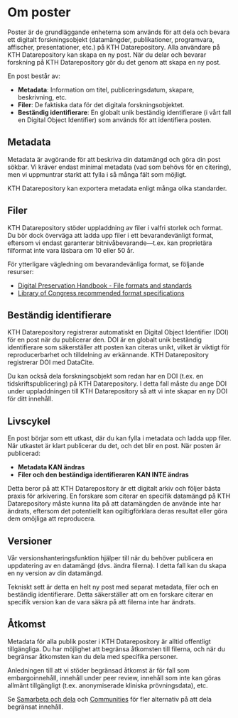 # Om poster

Poster är de grundläggande enheterna som används för att dela och bevara ett digitalt forskningsobjekt (datamängder, publikationer, programvara, affischer, presentationer, etc.) på KTH Datarepository. Alla användare på KTH Datarepository kan skapa en ny post. När du delar och bevarar forskning på KTH Datarepository gör du det genom att skapa en ny post.

En post består av:

- **Metadata**: Information om titel, publiceringsdatum, skapare, beskrivning, etc.
- **Filer**: De faktiska data för det digitala forskningsobjektet.
- **Beständig identifierare**: En globalt unik beständig identifierare (i vårt fall en Digital Object Identifier) som används för att identifiera posten.

## Metadata

Metadata är avgörande för att beskriva din datamängd och göra din post sökbar. Vi kräver endast minimal metadata (vad som behövs för en citering), men vi uppmuntrar starkt att fylla i så många fält som möjligt.

KTH Datarepository kan exportera metadata enligt många olika standarder.

## Filer

KTH Datarepository stöder uppladdning av filer i valfri storlek och format. Du bör dock överväga att ladda upp filer i ett bevarandevänligt format, eftersom vi endast garanterar bitnivåbevarande—t.ex. kan proprietära filformat inte vara läsbara om 10 eller 50 år.

För ytterligare vägledning om bevarandevänliga format, se följande resurser:

- [Digital Preservation Handbook - File formats and standards](https://www.dpconline.org/handbook)
- [Library of Congress recommended format specifications](https://www.loc.gov/preservation/resources/rfs/)

## Beständig identifierare

KTH Datarepository registrerar automatiskt en Digital Object Identifier (DOI) för en post när du publicerar den. DOI är en globalt unik beständig identifierare som säkerställer att posten kan citeras unikt, vilket är viktigt för reproducerbarhet och tilldelning av erkännande. KTH Datarepository registrerar DOI med DataCite.

Du kan också dela forskningsobjekt som redan har en DOI (t.ex. en tidskriftspublicering) på KTH Datarepository. I detta fall måste du ange DOI under uppladdningen till KTH Datarepository så att vi inte skapar en ny DOI för ditt innehåll.

## Livscykel

En post börjar som ett utkast, där du kan fylla i metadata och ladda upp filer. När utkastet är klart publicerar du det, och det blir en post. När posten är publicerad:

- **Metadata KAN ändras**
- **Filer och den beständiga identifieraren KAN INTE ändras**

Detta beror på att KTH Datarepository är ett digitalt arkiv och följer bästa praxis för arkivering. En forskare som citerar en specifik datamängd på KTH Datarepository måste kunna lita på att datamängden de använde inte har ändrats, eftersom det potentiellt kan ogiltigförklara deras resultat eller göra dem omöjliga att reproducera.

## Versioner

Vår versionshanteringsfunktion hjälper till när du behöver publicera en uppdatering av en datamängd (dvs. ändra filerna). I detta fall kan du skapa en ny version av din datamängd.

Tekniskt sett är detta en helt ny post med separat metadata, filer och en beständig identifierare. Detta säkerställer att om en forskare citerar en specifik version kan de vara säkra på att filerna inte har ändrats.

## Åtkomst

Metadata för alla publik poster i KTH Datarepository är alltid offentligt tillgängliga. Du har möjlighet att begränsa åtkomsten till filerna, och när du begränsar åtkomsten kan du dela med specifika personer.

Anledningen till att vi stöder begränsad åtkomst är för fall som embargoinnehåll, innehåll under peer review, innehåll som inte kan göras allmänt tillgängligt (t.ex. anonymiserade kliniska prövningsdata), etc.

Se [Samarbeta och dela](../share/about_share.md) och [Communities](../communities/about_communities.md) för fler alternativ på att dela begränsat innehåll.
